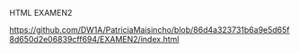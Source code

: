 HTML EXAMEN2


https://github.com/DW1A/PatriciaMaisincho/blob/86d4a323731b6a9e5d65f8d650d2e06839cff694/EXAMEN2/index.html

